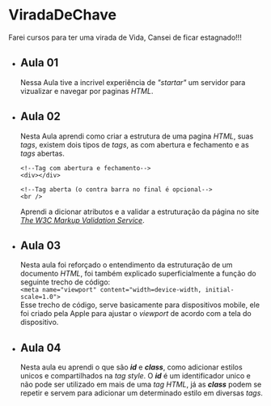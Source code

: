 # ViradaDeChave
Farei cursos para ter uma virada de Vida, Cansei de ficar estagnado!!!

* Aula 01
  - 
  Nessa Aula tive a incrivel experiência de _"startar"_ um servidor para vizualizar e navegar por paginas _HTML_.

* Aula 02
  -
  Nesta Aula aprendi como criar a estrutura de uma pagina _HTML_, suas _tags_, existem dois tipos de _tags_, as com abertura e fechamento e as _tags_ abertas.
  ```
  <!--Tag com abertura e fechamento-->
  <div></div>

  <!--Tag aberta (o contra barra no final é opcional-->
  <br />
  ```
  Aprendi a dicionar atributos e a validar a estruturação da página no site _[The W3C Markup Validation Service](https://validator.w3.org/#validate_by_input)_.  

* Aula 03
  -
  Nesta aula foi reforçado o entendimento da estruturação de um documento _HTML_, foi também explicado superficialmente a função do seguinte trecho de código:  
  `<meta name="viewport" content="width=device-width, initial-scale=1.0">`  
  Esse trecho de código, serve basicamente para dispositivos mobile, ele foi criado pela Apple para ajustar o _viewport_ de acordo com a tela do dispositivo.

* Aula 04
  -
  Nesta aula eu aprendi o que são **_id_** e **_class_**, como adicionar estilos unicos e compartilhados na _tag style_. O **_id_** é um identificador unico e não pode ser utilizado em mais de uma _tag HTML_, já as **_class_** podem se repetir e servem para adicionar um determinado estilo em diversas _tags_.